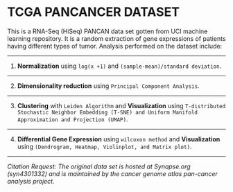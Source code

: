 # TCGA PANCANCER DATASET 


This is a RNA-Seq (HiSeq) PANCAN data set gotten from UCI machine learning repository. It is a random extraction of gene expressions of patients having different types of tumor. Analysis performed on the dataset include:

***
1. **Normalization** using `log(x +1)` and `(sample-mean)/standard deviation`.
***
2. **Dimensionality reduction** using `Principal Component Analysis`.
***
3. **Clustering** with `Leiden Algorithm` and **Visualization** using `T-distributed Stochastic Neighbor Embedding (T-SNE) and Uniform Manifold Approximation and Projection (UMAP)`.
***
4. **Differential Gene Expression** using `wilcoxon method` and **Visualization** using `(Dendrogram, Heatmap, Violinplot, and Matrix plot)`.
***


*Citation Request:*
*The original data set is hosted at Synapse.org (syn4301332) and is maintained by the cancer genome atlas pan-cancer analysis project.*



	
 
